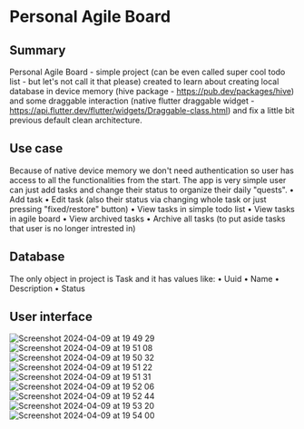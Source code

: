 # Personal Agile Board

## Summary
Personal Agile Board - simple project (can be even called super cool todo list - but let's not call it that please) created to learn about creating local database in device memory (hive package - https://pub.dev/packages/hive) and some draggable interaction (native flutter draggable widget - https://api.flutter.dev/flutter/widgets/Draggable-class.html) and fix a little bit previous default clean architecture.

## Use case
Because of native device memory we don't need authentication so user has access to all the functionalities from the start. The app is very simple user can just add tasks and change their status to organize their daily "quests".
• Add task
• Edit task (also their status via changing whole task or just pressing "fixed/restore" button)
• View tasks in simple todo list
• View tasks in agile board
• View archived tasks 
• Archive all tasks (to put aside tasks that user is no longer intrested in)

## Database
The only object in project is Task and it has values like:
• Uuid
• Name
• Description
• Status

## User interface
![Screenshot 2024-04-09 at 19 49 29](https://github.com/KamilMicota42/Personal-Agile-Board/assets/85360923/225c3c02-2e09-44e0-9488-f6f8da1a8991)
![Screenshot 2024-04-09 at 19 51 08](https://github.com/KamilMicota42/Personal-Agile-Board/assets/85360923/9d74e053-9605-4744-bd38-725dc9911b6b)
![Screenshot 2024-04-09 at 19 50 32](https://github.com/KamilMicota42/Personal-Agile-Board/assets/85360923/080d6a65-37cb-4a9f-b99d-c170b3b27f30)
![Screenshot 2024-04-09 at 19 51 22](https://github.com/KamilMicota42/Personal-Agile-Board/assets/85360923/a150932c-8674-459e-b051-6a51b3c6da76)
![Screenshot 2024-04-09 at 19 51 31](https://github.com/KamilMicota42/Personal-Agile-Board/assets/85360923/89a47383-7f94-473f-97a1-0784fde3f892)
![Screenshot 2024-04-09 at 19 52 06](https://github.com/KamilMicota42/Personal-Agile-Board/assets/85360923/558bc1ee-b1ee-46e6-9e9f-2c379da98ad4)
![Screenshot 2024-04-09 at 19 52 44](https://github.com/KamilMicota42/Personal-Agile-Board/assets/85360923/d6cdbb12-5ddb-4439-8666-0a545ab7c2b5)
![Screenshot 2024-04-09 at 19 53 20](https://github.com/KamilMicota42/Personal-Agile-Board/assets/85360923/882873a4-25ea-45fc-a472-712c1e1713a8)
![Screenshot 2024-04-09 at 19 54 00](https://github.com/KamilMicota42/Personal-Agile-Board/assets/85360923/b2a86e44-234b-4c6a-bc1b-5a63da4b60d1)

